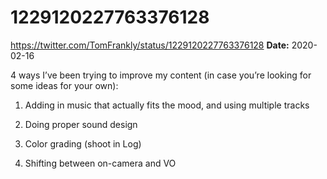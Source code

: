 # 1229120227763376128
https://twitter.com/TomFrankly/status/1229120227763376128
**Date:** 2020-02-16

4 ways I’ve been trying to improve my content (in case you’re looking for some ideas for your own):

1. Adding in music that actually fits the mood, and using multiple tracks

2. Doing proper sound design

3. Color grading (shoot in Log)

4. Shifting between on-camera and VO
